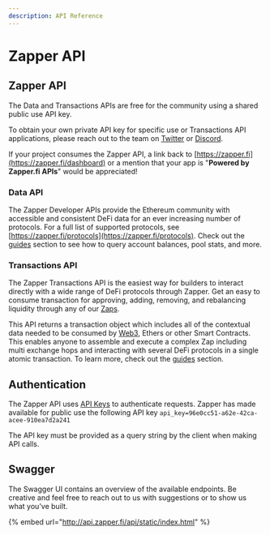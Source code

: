 ```yaml
---
description: API Reference
---
```


# Zapper API

## Zapper API

The Data and Transactions APIs are free for the community using a shared public use API key. 

To obtain your own private API key for specific use or Transactions API applications, please reach out to the team on [Twitter](https://twitter.com/zapper_fi) or [Discord](https://discordapp.com/invite/h6CGbuN).

If your project consumes the Zapper API, a link back to [https://zapper.fi](https://zapper.fi/dashboard) or a mention that your app is "**Powered by Zapper.fi APIs**" would be appreciated!

### Data API

The Zapper Developer APIs provide the Ethereum community with accessible and consistent DeFi data for an ever increasing number of protocols. For a full list of supported protocols, see [https://zapper.fi/protocols](https://zapper.fi/protocols). Check out the [guides](guides/#data-api) section to see how to query account balances, pool stats, and more.

### Transactions API

The Zapper Transactions API is the easiest way for builders to interact directly with a wide range of DeFi protocols through Zapper. Get an easy to consume transaction for approving, adding, removing, and rebalancing liquidity through any of our [Zaps](smart-contracts.md).

This API returns a transaction object which includes all of the contextual data needed to be consumed by [Web3](https://web3js.readthedocs.io/en/v1.2.0/web3-eth.html#sendtransaction), Ethers or other Smart Contracts. This enables anyone to assemble and execute a complex Zap including multi exchange hops and interacting with several DeFi protocols in a single atomic transaction. To learn more, check out the [guides](guides/) section.

## Authentication

The Zapper API uses [API Keys](https://swagger.io/docs/specification/authentication/api-keys/) to authenticate requests. Zapper has made available for public use the following API key `api_key=96e0cc51-a62e-42ca-acee-910ea7d2a241`

The API key must be provided as a query string by the client when making API calls.

## Swagger

The Swagger UI contains an overview of the available endpoints. Be creative and feel free to reach out to us with suggestions or to show us what you've built.

{% embed url="http://api.zapper.fi/api/static/index.html" %}

## 

